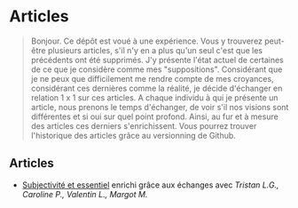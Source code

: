 # Articles

> Bonjour. Ce dépôt est voué à une expérience.
Vous y trouverez peut-être plusieurs articles, s'il n'y en a plus qu'un seul c'est que les précédents ont été supprimés. 
J'y présente l'état actuel de certaines de ce que je considère comme mes "suppositions". 
Considérant que je ne peux que difficilement me rendre compte de mes croyances, considérant ces dernières comme la réalité, je décide d'échanger en relation 1 x 1 sur ces articles.
A chaque individu à qui je présente un article, nous prenons le temps d'échanger, de voir s'il nos visions sont différentes et si oui sur quel point profond. Ainsi, au fur et à mesure des articles ces derniers s'enrichissent.
Vous pourrez trouver l'historique des articles grâce au versionning de Github. 

## Articles

* [Subjectivité et essentiel](https://github.com/WolffThomas/Articles/blob/master/subjectivite_et_essentiel.md) enrichi grâce aux échanges avec *Tristan L.G., Caroline P., Valentin L., Margot M.* 
